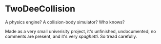 # TwoDeeCollision
A physics engine? A collision-body simulator? Who knows?

Made as a very small univerisity project, it's unfinished, undocumented, no comments are present, and it's very *spaghetti*. So tread carefully.
